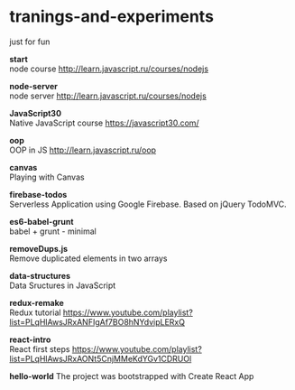 # tranings-and-experiments

just for fun

**start**<br>
node course http://learn.javascript.ru/courses/nodejs

**node-server**<br>
node server http://learn.javascript.ru/courses/nodejs

**JavaScript30**<br>
Native JavaScript course https://javascript30.com/

**oop**<br>
OOP in JS http://learn.javascript.ru/oop

**canvas**<br>
Playing with Canvas

**firebase-todos**<br>
Serverless Application using Google Firebase. Based on jQuery TodoMVC.

**es6-babel-grunt**<br>
babel + grunt - minimal

**removeDups.js**<br>
Remove duplicated elements in two arrays

**data-structures**<br>
Data Sructures in JavaScript

**redux-remake**<br>
Redux tutorial https://www.youtube.com/playlist?list=PLqHlAwsJRxANFIgAf7BO8hNYdvipLERxQ

**react-intro**<br>
React first steps https://www.youtube.com/playlist?list=PLqHlAwsJRxAONt5CnjMMeKdYGv1CDRUOl

**hello-world**
The project was bootstrapped with Create React App

